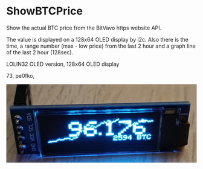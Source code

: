 # ShowBTCPrice

Show the actual BTC price from the BitVavo https website API.

The value is displayed on a 128x64 OLED display by i2c.
Also there is the time, a range number (max - low price) from the last 2 hour 
and a graph line of the last 2 hour (128sec).

LOLIN32 OLED version, 128x64 OLED display

73, pe0fko,

![BTC Display](https://github.com/pe0fko/PIO_ShowBTCPrice/blob/main/OLED_BTC.png?raw=true)
